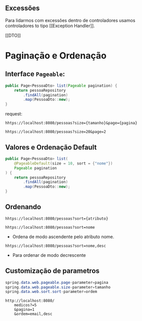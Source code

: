 ## Excessões 

Para lidarmos com excessões dentro de controladores usamos controladores to tipo [[Exception Handler]].

[[DTO]]

# Paginação e Ordenação

## Interface `Pageable`:

```java
public Page<PessoaDto> list(Pageable pagination) {
	return pessoaRepository
		.findAll(pagination)
		.map(PessoaDto::new);
} 
```

request:
```
hhtps://localhost:8080/pessoas?size={tamanho}&page={pagina}
```

```
hhtps://localhost:8080/pessoas?size=20&page=2
```

## Valores e Ordenação Default

```java
public Page<PessoaDto> list(
	@PageableDefault(size = 10, sort = {"nome"})
	Pageable pagination
) {
	return pessoaRepository
		.findAll(pagination)
		.map(PessoaDto::new);
}
```

## Ordenando

```
hhtps://localhost:8080/pessoas?sort={atributo}
```

```
hhtps://localhost:8080/pessoas?sort=nome
```

- Ordena de modo ascendente pelo atributo nome.

```
hhtps://localhost:8080/pessoas?sort=nome,desc
```

- Para ordenar de modo decrescente

## Customização de parametros

```java
spring.data.web.pageable.page-parameter=pagina
spring.data.web.pageable.size-parameter=tamanho
spring.data.web.sort.sort-parameter=ordem
```

```
http://localhost:8080/
	medicos?=5
	&pagina=1
	&ordem=email,desc
```